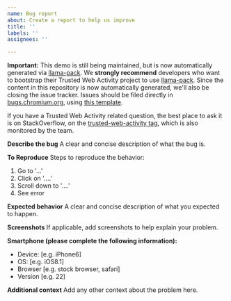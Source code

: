 ```yaml
---
name: Bug report
about: Create a report to help us improve
title: ''
labels: ''
assignees: ''

---
```


**Important:** 
This demo is still being maintained, but is now automatically 
generated via [llama-pack](https://www.npmjs.com/package/@llama-pack/cli). We **strongly recommend**
developers who want to bootstrap their Trusted Web Activity project to use
[llama-pack]([llama-pack](https://www.npmjs.com/package/@llama-pack/cli)). Since the content
in this repository is now automatically generated, we'll also be closing the issue tracker. Issues
should be filed directly in [bugs.chromium.org](https://bugs.chromium.org/), using [this template](https://bugs.chromium.org/p/chromium/issues/entry?components=UI%3EBrowser%3EMobile%3ETrustedWebActivities).

If you have a Trusted Web Activity related question, the best place to ask it is on StackOverflow, on the
[trusted-web-activity tag](https://stackoverflow.com/questions/tagged/trusted-web-activity), which is also monitored by the team.


**Describe the bug**
A clear and concise description of what the bug is.

**To Reproduce**
Steps to reproduce the behavior:
1. Go to '...'
2. Click on '....'
3. Scroll down to '....'
4. See error

**Expected behavior**
A clear and concise description of what you expected to happen.

**Screenshots**
If applicable, add screenshots to help explain your problem.

**Smartphone (please complete the following information):**
 - Device: [e.g. iPhone6]
 - OS: [e.g. iOS8.1]
 - Browser [e.g. stock browser, safari]
 - Version [e.g. 22]

**Additional context**
Add any other context about the problem here.
